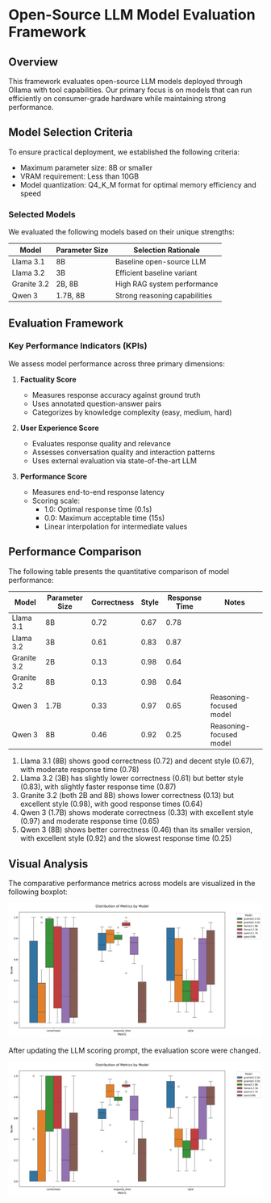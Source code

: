 # Open-Source LLM Model Evaluation Framework

## Overview
This framework evaluates open-source LLM models deployed through Ollama with tool capabilities. Our primary focus is on models that can run efficiently on consumer-grade hardware while maintaining strong performance.

## Model Selection Criteria
To ensure practical deployment, we established the following criteria:
- Maximum parameter size: 8B or smaller
- VRAM requirement: Less than 10GB
- Model quantization: Q4_K_M format for optimal memory efficiency and speed

### Selected Models
We evaluated the following models based on their unique strengths:

| Model | Parameter Size | Selection Rationale |
|-------|---------------|-------------------|
| Llama 3.1 | 8B | Baseline open-source LLM |
| Llama 3.2 | 3B | Efficient baseline variant |
| Granite 3.2 | 2B, 8B | High RAG system performance |
| Qwen 3 | 1.7B, 8B | Strong reasoning capabilities |

## Evaluation Framework

### Key Performance Indicators (KPIs)
We assess model performance across three primary dimensions:

1. **Factuality Score**
   - Measures response accuracy against ground truth
   - Uses annotated question-answer pairs
   - Categorizes by knowledge complexity (easy, medium, hard)

2. **User Experience Score**
   - Evaluates response quality and relevance
   - Assesses conversation quality and interaction patterns
   - Uses external evaluation via state-of-the-art LLM

3. **Performance Score**
   - Measures end-to-end response latency
   - Scoring scale:
     - 1.0: Optimal response time (0.1s)
     - 0.0: Maximum acceptable time (15s)
     - Linear interpolation for intermediate values

## Performance Comparison

The following table presents the quantitative comparison of model performance:

| Model | Parameter Size | Correctness | Style | Response Time | Notes |
|-------|---------------|----------|-----------|-----------|-------|
| Llama 3.1 | 8B | 0.72 | 0.67 | 0.78 | |
| Llama 3.2 | 3B | 0.61 | 0.83 | 0.87 | |
| Granite 3.2 | 2B | 0.13 | 0.98 | 0.64 | |
| Granite 3.2 | 8B | 0.13 | 0.98 | 0.64 | |
| Qwen 3 | 1.7B | 0.33 | 0.97 | 0.65 | Reasoning-focused model |
| Qwen 3 | 8B | 0.46 | 0.92 | 0.25 | Reasoning-focused model |

1. Llama 3.1 (8B) shows good correctness (0.72) and decent style (0.67), with moderate response time (0.78)
1. Llama 3.2 (3B) has slightly lower correctness (0.61) but better style (0.83), with slightly faster response time (0.87)
1. Granite 3.2 (both 2B and 8B) shows lower correctness (0.13) but excellent style (0.98), with good response times (0.64)
1. Qwen 3 (1.7B) shows moderate correctness (0.33) with excellent style (0.97) and moderate response time (0.65)
1. Qwen 3 (8B) shows better correctness (0.46) than its smaller version, with excellent style (0.92) and the slowest response time (0.25)

## Visual Analysis

The comparative performance metrics across models are visualized in the following boxplot:

![](figs/metrics_boxplot_by_model_v1.png)

After updating the LLM scoring prompt, the evaluation score were changed.

![](figs/metrics_boxplot_by_model_v2.png)